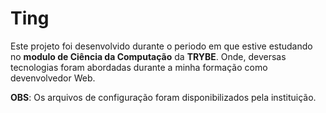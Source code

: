 # Ting

Este projeto foi desenvolvido durante o periodo em que estive estudando no **modulo de Ciência da Computação** da **TRYBE**. Onde, deversas tecnologias foram abordadas durante a minha formação como devenvolvedor Web.

**OBS**: Os arquivos de configuração foram disponibilizados pela instituição.
